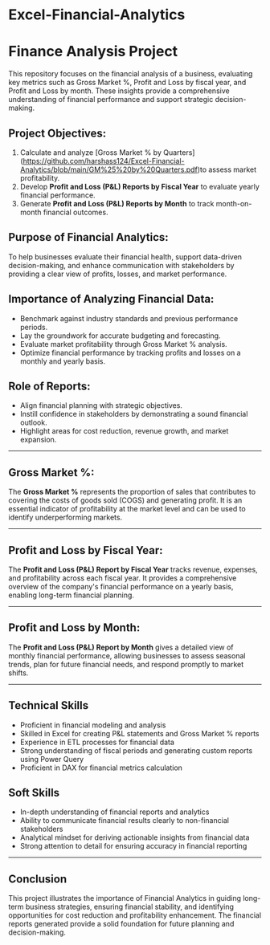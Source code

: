 # Excel-Financial-Analytics
# Finance Analysis Project

This repository focuses on the financial analysis of a business, evaluating key metrics such as Gross Market %, Profit and Loss by fiscal year, and Profit and Loss by month. These insights provide a comprehensive understanding of financial performance and support strategic decision-making.

## Project Objectives:
1. Calculate and analyze [Gross Market % by Quarters] (https://github.com/harshass124/Excel-Financial-Analytics/blob/main/GM%25%20by%20Quarters.pdf)to assess market profitability.
2. Develop **Profit and Loss (P&L) Reports by Fiscal Year** to evaluate yearly financial performance.
3. Generate **Profit and Loss (P&L) Reports by Month** to track month-on-month financial outcomes.

## Purpose of Financial Analytics:
To help businesses evaluate their financial health, support data-driven decision-making, and enhance communication with stakeholders by providing a clear view of profits, losses, and market performance.

## Importance of Analyzing Financial Data:
- Benchmark against industry standards and previous performance periods.
- Lay the groundwork for accurate budgeting and forecasting.
- Evaluate market profitability through Gross Market % analysis.
- Optimize financial performance by tracking profits and losses on a monthly and yearly basis.

## Role of Reports:
- Align financial planning with strategic objectives.
- Instill confidence in stakeholders by demonstrating a sound financial outlook.
- Highlight areas for cost reduction, revenue growth, and market expansion.

---

## Gross Market %:
The **Gross Market %** represents the proportion of sales that contributes to covering the costs of goods sold (COGS) and generating profit. It is an essential indicator of profitability at the market level and can be used to identify underperforming markets.

---

## Profit and Loss by Fiscal Year:
The **Profit and Loss (P&L) Report by Fiscal Year** tracks revenue, expenses, and profitability across each fiscal year. It provides a comprehensive overview of the company's financial performance on a yearly basis, enabling long-term financial planning.

---

## Profit and Loss by Month:
The **Profit and Loss (P&L) Report by Month** gives a detailed view of monthly financial performance, allowing businesses to assess seasonal trends, plan for future financial needs, and respond promptly to market shifts.

---

## Technical Skills

- Proficient in financial modeling and analysis
- Skilled in Excel for creating P&L statements and Gross Market % reports
- Experience in ETL processes for financial data
- Strong understanding of fiscal periods and generating custom reports using Power Query
- Proficient in DAX for financial metrics calculation

## Soft Skills

- In-depth understanding of financial reports and analytics
- Ability to communicate financial results clearly to non-financial stakeholders
- Analytical mindset for deriving actionable insights from financial data
- Strong attention to detail for ensuring accuracy in financial reporting

---

## Conclusion

This project illustrates the importance of Financial Analytics in guiding long-term business strategies, ensuring financial stability, and identifying opportunities for cost reduction and profitability enhancement. The financial reports generated provide a solid foundation for future planning and decision-making.
